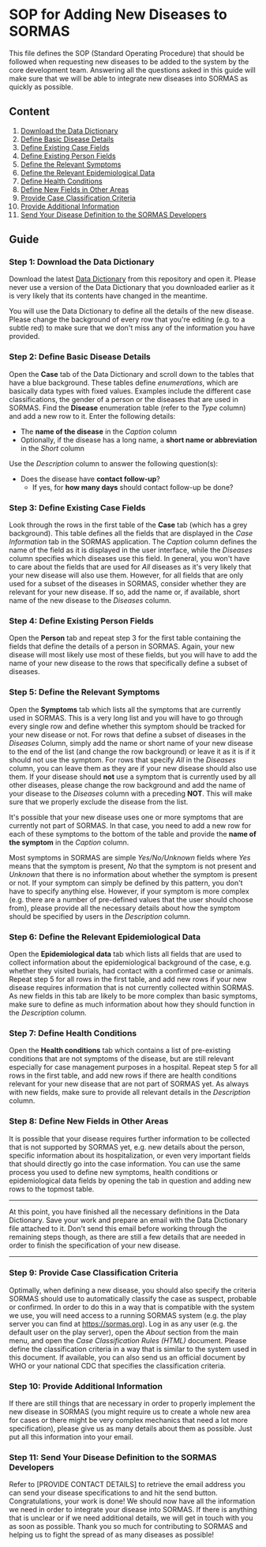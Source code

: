 # SOP for Adding New Diseases to SORMAS
This file defines the SOP (Standard Operating Procedure) that should be followed when requesting new diseases to be added to the system by the core development team. Answering all the questions asked in this guide will make sure that we will be able to integrate new diseases into SORMAS as quickly as possible.

## Content
1. [Download the Data Dictionary](#step-1-download-the-data-dictionary)
2. [Define Basic Disease Details](#step-2-define-basic-disease-details)
3. [Define Existing Case Fields](#step-3-define-existing-case-fields)
4. [Define Existing Person Fields](#step-4-define-existing-person-fields)
5. [Define the Relevant Symptoms](#step-5-define-the-relevant-symptoms)
6. [Define the Relevant Epidemiological Data](#step-6-define-the-relevant-epidemiological-data)
7. [Define Health Conditions](#step-7-define-health-conditions)
8. [Define New Fields in Other Areas](#step-8-define-new-fields-in-other-areas)
9. [Provide Case Classification Criteria](#step-9-provide-case-classification-criteria)
10. [Provide Additional Information](#step-10-provide-additional-information)
11. [Send Your Disease Definition to the SORMAS Developers](#step-11-send-your-disease-definition-to-the-sormas-developers)

## Guide
### Step 1: Download the Data Dictionary
Download the latest [Data Dictionary](https://github.com/hzi-braunschweig/SORMAS-Project/blob/development/sormas-api/src/main/resources/doc/SORMAS_Data_Dictionary.xlsx) from this repository and open it. Please never use a version of the Data Dictionary that you downloaded earlier as it is very likely that its contents have changed in the meantime.

You will use the Data Dictionary to define all the details of the new disease. Please change the background of every row that you're editing (e.g. to a subtle red) to make sure that we don't miss any of the information you have provided.

### Step 2: Define Basic Disease Details
Open the **Case** tab of the Data Dictionary and scroll down to the tables that have a blue background. These tables define *enumerations*, which are basically data types with fixed values. Examples include the different case classifications, the gender of a person or the diseases that are used in SORMAS. Find the **Disease** enumeration table (refer to the *Type* column) and add a new row to it. Enter the following details:

* The **name of the disease** in the *Caption* column
* Optionally, if the disease has a long name, a **short name or abbreviation** in the *Short* column

Use the *Description* column to answer the following question(s):

* Does the disease have **contact follow-up**?
  * If yes, for **how many days** should contact follow-up be done?

### Step 3: Define Existing Case Fields
Look through the rows in the first table of the **Case** tab (which has a grey background). This table defines all the fields that are displayed in the *Case Information* tab in the SORMAS application. The *Caption* column defines the name of the field as it is displayed in the user interface, while the *Diseases* column specifies which diseases use this field. In general, you won't have to care about the fields that are used for *All* diseases as it's very likely that your new disease will also use them. However, for all fields that are only used for a subset of the diseases in SORMAS, consider whether they are relevant for your new disease. If so, add the name or, if available, short name of the new disease to the *Diseases* column.

### Step 4: Define Existing Person Fields
Open the **Person** tab and repeat step 3 for the first table containing the fields that define the details of a person in SORMAS. Again, your new disease will most likely use most of these fields, but you will have to add the name of your new disease to the rows that specifically define a subset of diseases.

### Step 5: Define the Relevant Symptoms
Open the **Symptoms** tab which lists all the symptoms that are currently used in SORMAS. This is a very long list and you will have to go through every single row and define whether this symptom should be tracked for your new disease or not. For rows that define a subset of diseases in the *Diseases* Column, simply add the name or short name of your new disease to the end of the list (and change the row background) or leave it as it is if it should not use the symptom. For rows that specify *All* in the *Diseases* column, you can leave them as they are if your new disease should also use them. If your disease should **not** use a symptom that is currently used by all other diseases, please change the row background and add the name of your disease to the *Diseases* column with a preceding **NOT**. This will make sure that we properly exclude the disease from the list.

It's possible that your new disease uses one or more symptoms that are currently not part of SORMAS. In that case, you need to add a new row for each of these symptoms to the bottom of the table and provide the **name of the symptom** in the *Caption* column.

Most symptoms in SORMAS are simple *Yes/No/Unknown* fields where *Yes* means that the symptom is present, *No* that the symptom is not present and *Unknown* that there is no information about whether the symptom is present or not. If your symptom can simply be defined by this pattern, you don't have to specify anything else. However, if your symptom is more complex (e.g. there are a number of pre-defined values that the user should choose from), please provide all the necessary details about how the symptom should be specified by users in the *Description* column.

### Step 6: Define the Relevant Epidemiological Data
Open the **Epidemiological data** tab which lists all fields that are used to collect information about the epidemiological background of the case, e.g. whether they visited burials, had contact with a confirmed case or animals. Repeat step 5 for all rows in the first table, and add new rows if your new disease requires information that is not currently collected within SORMAS. As new fields in this tab are likely to be more complex than basic symptoms, make sure to define as much information about how they should function in the *Description* column.

### Step 7: Define Health Conditions
Open the **Health conditions** tab which contains a list of pre-existing conditions that are not symptoms of the disease, but are still relevant especially for case management purposes in a hospital. Repeat step 5 for all rows in the first table, and add new rows if there are health conditions relevant for your new disease that are not part of SORMAS yet. As always with new fields, make sure to provide all relevant details in the *Description* column.

### Step 8: Define New Fields in Other Areas
It is possible that your disease requires further information to be collected that is not supported by SORMAS yet, e.g. new details about the person, specific information about its hospitalization, or even very important fields that should directly go into the case information. You can use the same process you used to define new symptoms, health conditions or epidemiological data fields by opening the tab in question and adding new rows to the topmost table. 

---

At this point, you have finished all the necessary definitions in the Data Dictionary. Save your work and prepare an email with the Data Dictionary file attached to it. Don't send this email before working through the remaining steps though, as there are still a few details that are needed in order to finish the specification of your new disease.

---

### Step 9: Provide Case Classification Criteria
Optimally, when defining a new disease, you should also specify the criteria SORMAS should use to automatically classify the case as suspect, probable or confirmed. In order to do this in a way that is compatible with the system we use, you will need access to a running SORMAS system (e.g. the play server you can find at https://sormas.org). Log in as any user (e.g. the default user on the play server), open the *About* section from the main menu, and open the *Case Classification Rules (HTML)* document. Please define the classification criteria in a way that is similar to the system used in this document. If available, you can also send us an official document by WHO or your national CDC that specifies the classification criteria.

### Step 10: Provide Additional Information
If there are still things that are necessary in order to properly implement the new disease in SORMAS (you might require us to create a whole new area for cases or there might be very complex mechanics that need a lot more specification), please give us as many details about them as possible. Just put all this information into your email.

### Step 11: Send Your Disease Definition to the SORMAS Developers
Refer to [PROVIDE CONTACT DETAILS] to retrieve the email address you can send your disease specifications to and hit the send button. Congratulations, your work is done! We should now have all the information we need in order to integrate your disease into SORMAS. If there is anything that is unclear or if we need additional details, we will get in touch with you as soon as possible. Thank you so much for contributing to SORMAS and helping us to fight the spread of as many diseases as possible!
